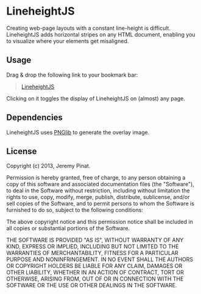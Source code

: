 LineheightJS
============

Creating web-page layouts with a constant line-height is difficult.
LineheightJS adds horizontal stripes on any HTML document, enabling you to
visualize where your elements get misaligned.

Usage
-----

Drag & drop the following link to your bookmark bar:

<blockquote>
    <a href="javascript:!document.lineheightjs?document.body.appendChild(document.createElement("script")).src="http://www.bravebolt.com/lineheightjs/lineheight.js":document.lineheightjs.toggle();void(0)">LineheightJS</a>
</blockquote>

Clicking on it toggles the display of LineheightJS on (almost) any page.

Dependencies
------------

LineheightJS uses [PNGlib](http://www.xarg.org/2010/03/generate-client-side-png-files-using-javascript/)
to generate the overlay image.

License
-------

Copyright (c) 2013, Jeremy Pinat.

Permission is hereby granted, free of charge, to any person obtaining a copy
of this software and associated documentation files (the "Software"), to deal
in the Software without restriction, including without limitation the rights
to use, copy, modify, merge, publish, distribute, sublicense, and/or sell
copies of the Software, and to permit persons to whom the Software is
furnished to do so, subject to the following conditions:

The above copyright notice and this permission notice shall be included in all
copies or substantial portions of the Software.

THE SOFTWARE IS PROVIDED "AS IS", WITHOUT WARRANTY OF ANY KIND, EXPRESS OR
IMPLIED, INCLUDING BUT NOT LIMITED TO THE WARRANTIES OF MERCHANTABILITY,
FITNESS FOR A PARTICULAR PURPOSE AND NONINFRINGEMENT. IN NO EVENT SHALL THE
AUTHORS OR COPYRIGHT HOLDERS BE LIABLE FOR ANY CLAIM, DAMAGES OR OTHER
LIABILITY, WHETHER IN AN ACTION OF CONTRACT, TORT OR OTHERWISE, ARISING FROM,
OUT OF OR IN CONNECTION WITH THE SOFTWARE OR THE USE OR OTHER DEALINGS IN THE
SOFTWARE.
